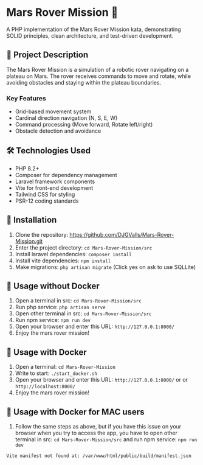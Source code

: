 # Mars Rover Mission 🚀
A PHP implementation of the Mars Rover Mission kata, demonstrating SOLID principles, clean architecture, and test-driven development.
## 🎯 Project Description
The Mars Rover Mission is a simulation of a robotic rover navigating on a plateau on Mars. The rover receives commands to move and rotate, while avoiding obstacles and staying within the plateau boundaries.
### Key Features
- Grid-based movement system
- Cardinal direction navigation (N, S, E, W)
- Command processing (Move forward, Rotate left/right)
- Obstacle detection and avoidance
## 🛠️ Technologies Used
- PHP 8.2+
- Composer for dependency management
- Laravel framework components
- Vite for front-end development
- Tailwind CSS for styling
- PSR-12 coding standards
## 🚀 Installation
1. Clone the repository: https://github.com/DJGValls/Mars-Rover-Mission.git
2. Enter the project directory: `cd Mars-Rover-Mission/src`
3. Install laravel dependencies: `composer install`
4. Install vite dependencies: `npm install`
5. Make migrations: `php artisan migrate` (Click yes on ask to use SQLLite)
## 📝 Usage without Docker
1. Open a terminal in src: `cd Mars-Rover-Mission/src`
2. Run php service: `php artisan serve`
3. Open other terminal in src: `cd Mars-Rover-Mission/src`
4. Run npm service: `npm run dev`
5. Open your browser and enter this URL: `http://127.0.0.1:8000/`
6. Enjoy the mars rover mission!
## 📝 Usage with Docker
1. Open a terminal: `cd Mars-Rover-Mission`
2. Write to start: `./start_docker.sh`
5. Open your browser and enter this URL: `http://127.0.0.1:8000/` or or `http://localhost:8000/`
6. Enjoy the mars rover mission!

## 📝 Usage with Docker for MAC users
1. Follow the same steps as above, but if you have this issue on your browser when you try to access the app, you have to open other terminal in src: `cd Mars-Rover-Mission/src` and run npm service: `npm run dev`
```
Vite manifest not found at: /var/www/html/public/build/manifest.json
```



